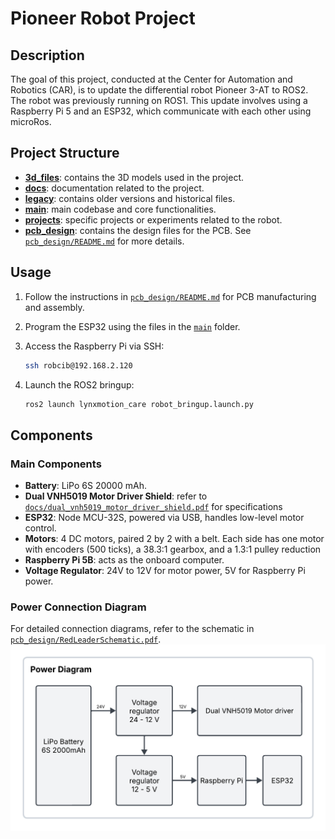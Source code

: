 # Pioneer Robot Project

## Description
The goal of this project, conducted at the Center for Automation and Robotics (CAR), is to update the differential robot Pioneer 3-AT to ROS2. The robot was previously running on ROS1. This update involves using a Raspberry Pi 5 and an ESP32, which communicate with each other using microRos.

## Project Structure
- [**3d_files**](3d_files/): contains the 3D models used in the project.
- [**docs**](docs/): documentation related to the project.
- [**legacy**](legacy/): contains older versions and historical files.
- [**main**](main/): main codebase and core functionalities.
- [**projects**](projects/): specific projects or experiments related to the robot.
- [**pcb_design**](pcb_design/): contains the design files for the PCB. See [`pcb_design/README.md`](pcb_design/README.md) for more details.
  
## Usage
1. Follow the instructions in [`pcb_design/README.md`](pcb_design/README.md) for PCB manufacturing and assembly.
2. Program the ESP32 using the files in the [`main`](main) folder.
3. Access the Raspberry Pi via SSH:

    ```bash
    ssh robcib@192.168.2.120
    ```
4. Launch the ROS2 bringup:

    ```bash
    ros2 launch lynxmotion_care robot_bringup.launch.py
    ```

## Components
### Main Components
- **Battery**: LiPo 6S 20000 mAh.
- **Dual VNH5019 Motor Driver Shield**: refer to [`docs/dual_vnh5019_motor_driver_shield.pdf`](docs/dual_vnh5019_motor_driver_shield.pdf) for specifications
- **ESP32**:  Node MCU-32S, powered via USB, handles low-level motor control.
- **Motors**: 4 DC motors, paired 2 by 2 with a belt. Each side has one motor with encoders (500 ticks), a 38.3:1 gearbox, and a 1.3:1 pulley reduction
- **Raspberry Pi 5B**: acts as the onboard computer.
- **Voltage Regulator**: 24V to 12V for motor power, 5V for Raspberry Pi power.

### Power Connection Diagram
For detailed connection diagrams, refer to the schematic in [`pcb_design/RedLeaderSchematic.pdf`](pcb_design/RedLeaderSchematic.pdf).
![Power Connection Diagram](docs/PowerDiagram.png)


